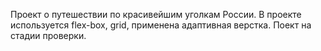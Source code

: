 Проект о путешествии по красивейшим уголкам России.
В проекте используется flex-box, grid, применена адаптивная верстка.
Поект на стадии проверки. 



